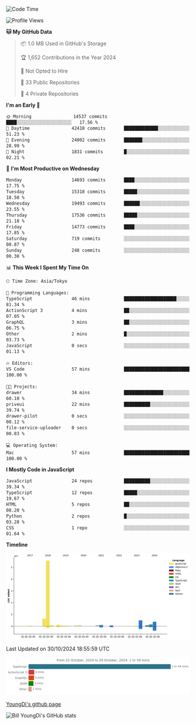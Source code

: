 <!--START_SECTION:waka-->
![Code Time](http://img.shields.io/badge/Code%20Time-994%20hrs%2013%20mins-blue)

![Profile Views](http://img.shields.io/badge/Profile%20Views-0-blue)

**🐱 My GitHub Data** 

> 📦 1.0 MB Used in GitHub's Storage 
 > 
> 🏆 1,652 Contributions in the Year 2024
 > 
> 🚫 Not Opted to Hire
 > 
> 📜 33 Public Repositories 
 > 
> 🔑 4 Private Repositories 
 > 
**I'm an Early 🐤** 

```text
🌞 Morning                14537 commits       ████░░░░░░░░░░░░░░░░░░░░░   17.56 % 
🌆 Daytime                42410 commits       █████████████░░░░░░░░░░░░   51.23 % 
🌃 Evening                24002 commits       ███████░░░░░░░░░░░░░░░░░░   28.99 % 
🌙 Night                  1831 commits        █░░░░░░░░░░░░░░░░░░░░░░░░   02.21 % 
```
📅 **I'm Most Productive on Wednesday** 

```text
Monday                   14693 commits       ████░░░░░░░░░░░░░░░░░░░░░   17.75 % 
Tuesday                  15318 commits       █████░░░░░░░░░░░░░░░░░░░░   18.50 % 
Wednesday                19493 commits       ██████░░░░░░░░░░░░░░░░░░░   23.55 % 
Thursday                 17536 commits       █████░░░░░░░░░░░░░░░░░░░░   21.18 % 
Friday                   14773 commits       ████░░░░░░░░░░░░░░░░░░░░░   17.85 % 
Saturday                 719 commits         ░░░░░░░░░░░░░░░░░░░░░░░░░   00.87 % 
Sunday                   248 commits         ░░░░░░░░░░░░░░░░░░░░░░░░░   00.30 % 
```


📊 **This Week I Spent My Time On** 

```text
🕑︎ Time Zone: Asia/Tokyo

💬 Programming Languages: 
TypeScript               46 mins             ████████████████████░░░░░   81.34 % 
ActionScript 3           4 mins              ██░░░░░░░░░░░░░░░░░░░░░░░   07.05 % 
GraphQL                  3 mins              ██░░░░░░░░░░░░░░░░░░░░░░░   06.75 % 
Other                    2 mins              █░░░░░░░░░░░░░░░░░░░░░░░░   03.73 % 
JavaScript               0 secs              ░░░░░░░░░░░░░░░░░░░░░░░░░   01.13 % 

🔥 Editors: 
VS Code                  57 mins             █████████████████████████   100.00 % 

🐱‍💻 Projects: 
drawer                   34 mins             ███████████████░░░░░░░░░░   60.10 % 
priveui                  22 mins             ██████████░░░░░░░░░░░░░░░   39.74 % 
drawer-pilot             0 secs              ░░░░░░░░░░░░░░░░░░░░░░░░░   00.12 % 
file-service-uploader    0 secs              ░░░░░░░░░░░░░░░░░░░░░░░░░   00.03 % 

💻 Operating System: 
Mac                      57 mins             █████████████████████████   100.00 % 
```

**I Mostly Code in JavaScript** 

```text
JavaScript               24 repos            ██████████░░░░░░░░░░░░░░░   39.34 % 
TypeScript               12 repos            █████░░░░░░░░░░░░░░░░░░░░   19.67 % 
HTML                     5 repos             ██░░░░░░░░░░░░░░░░░░░░░░░   08.20 % 
Python                   2 repos             █░░░░░░░░░░░░░░░░░░░░░░░░   03.28 % 
CSS                      1 repo              ░░░░░░░░░░░░░░░░░░░░░░░░░   01.64 % 
```



**Timeline**

![Lines of Code chart](https://raw.githubusercontent.com/Youngdi/Youngdi/master/assets/bar_graph.png)


 Last Updated on 30/10/2024 18:55:59 UTC
<!--END_SECTION:waka-->

![wakatime](./images/stat.svg)

[YoungDi's github page](https://youngdi.github.io)

![Bill YoungDi's GitHub stats](https://github-readme-stats.vercel.app/api?username=youngdi&count_private=true&show_icons=true)
